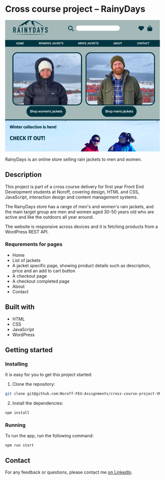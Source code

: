 # Cross course project – RainyDays

![screenshot of rainydays website](images/assets/screenshot.png)

RainyDays is an online store selling rain jackets to men and women.

## Description

This project is part of a cross course delivery for first year Front End Development students at Noroff, covering design, HTML and CSS, JavaScript, interaction design and content management systems.

The RainyDays store has a range of men's and women's rain jackets, and the main target group are men and women aged 30-50 years old who are active and like the outdoors all year around.

The website is responsive across devices and it is fetching products from a WordPress REST API.

### Requrements for pages

- Home
- List of jackets
- A jacket specific page, showing product details such as description, price and an add to cart button
- A checkout page
- A checkout completed page
- About
- Contact

## Built with

- HTML
- CSS
- JavaScript
- WordPress

## Getting started

### Installing

It is easy for you to get this project started:

1. Clone the repository:

```bash
git clone git@github.com:Noroff-FEU-Assignments/cross-course-project-VReinhaug
```

2. Install the dependencies:

```
npm install
```

### Running

To run the app, run the following command:

```
npm run start
```

## Contact
For any feedback or questions, please contact me [on LinkedIn](https://www.linkedin.com/in/veronika-reinhaug/).

